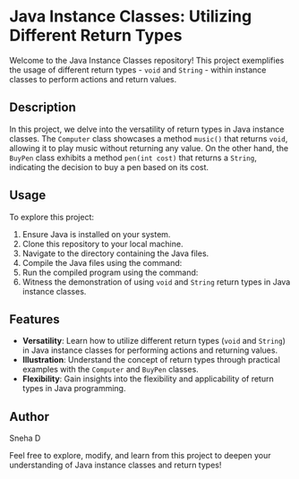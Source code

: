 # Java Instance Classes: Utilizing Different Return Types

Welcome to the Java Instance Classes repository! This project exemplifies the usage of different return types - `void` and `String` - within instance classes to perform actions and return values.

## Description

In this project, we delve into the versatility of return types in Java instance classes. The `Computer` class showcases a method `music()` that returns `void`, allowing it to play music without returning any value. On the other hand, the `BuyPen` class exhibits a method `pen(int cost)` that returns a `String`, indicating the decision to buy a pen based on its cost.

## Usage

To explore this project:

1. Ensure Java is installed on your system.
2. Clone this repository to your local machine.
3. Navigate to the directory containing the Java files.
4. Compile the Java files using the command:
5. Run the compiled program using the command:
6. Witness the demonstration of using `void` and `String` return types in Java instance classes.

## Features

- **Versatility**: Learn how to utilize different return types (`void` and `String`) in Java instance classes for performing actions and returning values.
- **Illustration**: Understand the concept of return types through practical examples with the `Computer` and `BuyPen` classes.
- **Flexibility**: Gain insights into the flexibility and applicability of return types in Java programming.

## Author

Sneha D

Feel free to explore, modify, and learn from this project to deepen your understanding of Java instance classes and return types!

